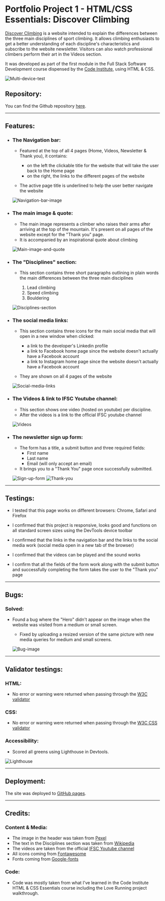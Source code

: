 # Portfolio Project 1 - HTML/CSS Essentials: Discover Climbing

[Discover Climbing](https://roman-gs.github.io/love-climbing/index.html) is a website intended to explain the differences between the three main disciplines of sport climbing. It allows climbing enthusiasts to get a better understanding of each discipline's characteristics and subscribe to the website newsletter. Visitors can also watch professional climbers perform their art in the Videos section. 

It was developed as part of the first module in the Full Stack Software Development course dispensed by the [Code Institute](https://codeinstitute.net), using HTML & CSS.

![Multi-device-test](/assets/readme-images/amiresponsive.jpg)

## Repository:

You can find the Github repository [here](https://github.com/roman-gs/love-climbing).

***

## Features:

- ### The Navigation bar:

    - Featured at the top of all 4 pages (Home, Videos, Newsletter & Thank you), it contains:

        - on the left the clickable title for the website that will take the user back to the Home page
        - on the right, the links to the different pages of the website
    
    - The active page title is underlined to help the user better navigate the website

    ![Navigation-bar-image](/assets/readme-images/navbar.jpg)

- ### The main image & quote:

    - The main image represents a climber who raises their arms after arriving at the top of the mountain. It's present on all pages of the website except for the "Thank you" page.
    - It is accompanied by an inspirational quote about climbing

    ![Main-image-and-quote](/assets/readme-images/main-image-quote.jpg)

- ### The "Disciplines" section:

    - This section contains three short paragraphs outlining in plain words the main differences between the three main disciplines

        1. Lead climbing
        2. Speed climbing
        3. Bouldering

    ![Disciplines-section](/assets/readme-images/disciplines-section.jpg)

- ### The social media links:

    - This section contains three icons for the main social media that will open in a new window when clicked:

        - a link to the developer's Linkedin profile
        - a link to Facebook home page since the website doesn't actually have a Facebook account
        - a link to Instagram  home page since the website doesn't actually have a Facebook account

    - They are shown on all 4 pages of the website

    ![Social-media-links](/assets/readme-images/social-media.jpg)

- ### The Videos & link to IFSC Youtube channel:

    - This section shows one video (hosted on youtube) per discipline.
    - After the videos is a link to the official IFSC youtube channel

    ![Videos](/assets/readme-images/videos.jpg)

- ### The newsletter sign up form:

    - The form has a title, a submit button and three required fields:
        - First name 
        - Last name 
        - Email (will only accept an email)
    - It brings you to a "Thank You" page once successfully submitted. 

    ![Sign-up-form](/assets/readme-images/signup-form.jpg)
    ![Thank-you](/assets/readme-images/thank-you.jpg)

***

## Testings:

- I tested that this page works on different browsers: Chrome, Safari and Firefox

- I confirmed that this project is responsive, looks good and functions on all standard screen sizes using the DevTools device toolbar

- I confirmed that the links in the navigation bar and the links to the social media work (social media open in a new tab of the browser)

- I confirmed that the videos can be played and the sound works 

- I confirm that all the fields of the form work along with the submit button and successfully completing the form takes the user to the "Thank you" page

***

## Bugs:

### Solved:

- Found a bug where the "Hero" didn't appear on the image when the website was visited from a medium or small screen. 

    - Fixed by uploading a resized version of the same picture with new media queries for medium and small screens.

    ![Bug-image](/assets/readme-images/bug.jpg)

***

## Validator testings:

### HTML:

- No error or warning were returned when passing through the [W3C validator](https://validator.w3.org/)

### CSS:

- No error or warning were returned when passing through the [W3C CSS validator](https://jigsaw.w3.org/css-validator/)

### Accessibility:

- Scored all greens using Lighthouse in Devtools.

![Lighthouse](/assets/readme-images/lighthouse.jpg)

***

## Deployment:

The site was deployed to [GitHub pages](https://github.com/roman-gs). 

***

## Credits:

### Content & Media:

- The image in the header was taken from [Pexel](https://www.pexels.com/)
- The text in the Disciplines section was taken from [Wikipedia](https://www.wikipedia.org)
- The videos are taken from the official [IFSC Youtube channel](https://www.youtube.com/c/sportclimbing/videos)
- All icons coming from [Fontawesome](https://fontawesome.com/)
- Fonts coming from [Google-fonts](https://fonts.google.com/)

### Code:

- Code was mostly taken from what I've learned in the Code Institute HTML & CSS Essentials course including the Love Running project walkthrough. 









 


























